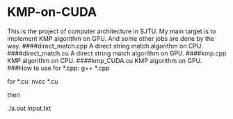# KMP-on-CUDA
This is the project of computer architecture in SJTU. My main target is to implement KMP algorithm on GPU.
And some other jobs are done by the way.
####direct_match.cpp
A direct string match algorithm on CPU.
####direct_match.cu
A direct string match algorithm on GPU.
####kmp.cpp
KMP algorithm on CPU.
####kmp_CUDA.cu
KMP algorithm on GPU.
###How to use
for *.cpp: g++ *.cpp

for *.cu: nvcc *.cu

then

./a.out input.txt